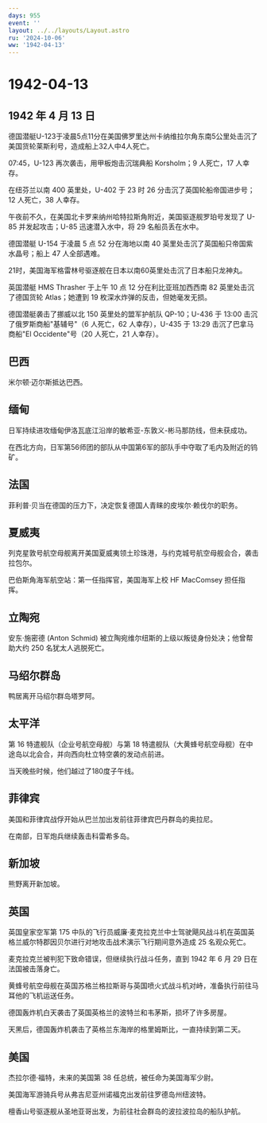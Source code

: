 ```yaml
---
days: 955
event: ''
layout: ../../layouts/Layout.astro
ru: '2024-10-06'
ww: '1942-04-13'
---
```


# 1942-04-13

## 1942 年 4 月 13 日

德国潜艇U-123于凌晨5点11分在美国佛罗里达州卡纳维拉尔角东南5公里处击沉了美国货轮莱斯利号，造成船上32人中4人死亡。

07:45，U-123 再次袭击，用甲板炮击沉瑞典船 Korsholm；9 人死亡，17
人幸存。

在纽芬兰以南 400 英里处，U-402 于 23 时 26
分击沉了英国轮船帝国进步号；12 人死亡，38 人幸存。

午夜前不久，在美国北卡罗来纳州哈特拉斯角附近，美国驱逐舰罗珀号发现了
U-85 并发起攻击；U-85 迅速潜入水中，将 29 名船员丢在水中。

德国潜艇 U-154 于凌晨 5 点 52 分在海地以南 40
英里处击沉了英国船只帝国紫水晶号；船上 47 人全部遇难。

21时，美国海军格雷林号驱逐舰在日本以南60英里处击沉了日本船只龙神丸。

英国潜艇 HMS Thrasher 于上午 10 点 12 分在利比亚班加西西南 82
英里处击沉了德国货轮 Atlas；她遭到 19 枚深水炸弹的反击，但她毫发无损。

德国潜艇袭击了挪威以北 150 英里处的盟军护航队 QP-10；U-436 于 13:00
击沉了俄罗斯商船"基辅号"（6 人死亡，62 人幸存），U-435 于 13:29
击沉了巴拿马商船"El Occidente"号（20 人死亡，21 人幸存）。

## 巴西

米尔顿·迈尔斯抵达巴西。

## 缅甸

日军持续进攻缅甸伊洛瓦底江沿岸的敏希亚-东敦义-彬马那防线，但未获成功。

在西北方向，日军第56师团的部队从中国第6军的部队手中夺取了毛内及附近的钨矿。

## 法国

菲利普·贝当在德国的压力下，决定恢复德国人青睐的皮埃尔·赖伐尔的职务。

## 夏威夷

列克星敦号航空母舰离开美国夏威夷领土珍珠港，与约克城号航空母舰会合，袭击拉包尔。

巴伯斯角海军航空站：第一任指挥官，美国海军上校 HF MacComsey 担任指挥。

## 立陶宛

安东·施密德 (Anton Schmid)
被立陶宛维尔纽斯的上级以叛徒身份处决；他曾帮助大约 250
名犹太人逃脱死亡。

## 马绍尔群岛

鸭居离开马绍尔群岛塔罗阿。

## 太平洋

第 16 特遣舰队（企业号航空母舰）与第 18
特遣舰队（大黄蜂号航空母舰）在中途岛以北会合，并向西向杜立特空袭的发动点前进。

当天晚些时候，他们越过了180度子午线。

## 菲律宾

美国和菲律宾战俘开始从巴兰加出发前往菲律宾巴丹群岛的奥拉尼。

在南部，日军炮兵继续轰击科雷希多岛。

## 新加坡

熊野离开新加坡。

## 英国

英国皇家空军第 175
中队的飞行员威廉·麦克拉克兰中士驾驶飓风战斗机在英国英格兰威尔特郡因贝尔进行对地攻击战术演示飞行期间意外造成
25 名观众死亡。

麦克拉克兰被判犯下致命错误，但继续执行战斗任务，直到 1942 年 6 月 29
日在法国被击落身亡。

黄蜂号航空母舰在英国苏格兰格拉斯哥与英国喷火式战斗机对峙，准备执行前往马耳他的飞机运送任务。

德国轰炸机白天袭击了英国英格兰的波特兰和韦茅斯，损坏了许多房屋。

天黑后，德国轰炸机袭击了英格兰东海岸的格里姆斯比，一直持续到第二天。

## 美国

杰拉尔德·福特，未来的美国第 38 任总统，被任命为美国海军少尉。

美国海军游骑兵号从弗吉尼亚州诺福克出发前往罗德岛州纽波特。

檀香山号驱逐舰从圣地亚哥出发，为前往社会群岛的波拉波拉岛的船队护航。